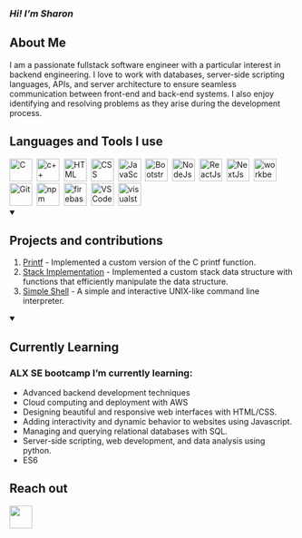 _<h3>Hi! I’m Sharon</h3>_

## About Me
I am a passionate fullstack software engineer with a particular interest in backend engineering. I love to work with databases, server-side scripting languages, APIs, and server architecture to ensure seamless communication between front-end and back-end systems. I also enjoy identifying and resolving problems as they arise during the development process.

## Languages and Tools I use

<div>
  <img src="https://cdn.jsdelivr.net/gh/devicons/devicon/icons/c/c-original.svg" alt="C" width="40" height="40"/>&nbsp;
  <img src="https://cdn.jsdelivr.net/gh/devicons/devicon/icons/cplusplus/cplusplus-original.svg" alt="c++" width="40" height="40"/>&nbsp;
  <img src="https://cdn.jsdelivr.net/gh/devicons/devicon/icons/html5/html5-original.svg" alt="HTML" width="40" height="40"/>&nbsp;
  <img src="https://cdn.jsdelivr.net/gh/devicons/devicon/icons/css3/css3-original.svg" alt="CSS" width="40" height="40"/>&nbsp;
  <img src="https://cdn.jsdelivr.net/gh/devicons/devicon/icons/javascript/javascript-original.svg" alt="JavaScript" width="40" height="40"/>&nbsp;
  <img src="https://getbootstrap.com/docs/5.0/assets/brand/bootstrap-logo.svg" title="JavaScript" alt="Bootstrap" width="40" height="40"/>&nbsp;
  <img src="https://cdn.jsdelivr.net/gh/devicons/devicon/icons/nodejs/nodejs-plain-wordmark.svg" alt="NodeJs" width="40" height="40"/>&nbsp;
  <img src="https://cdn.jsdelivr.net/gh/devicons/devicon/icons/react/react-original.svg" alt="ReactJs" width="40" height="40"/>&nbsp;
  <img src="https://user-images.githubusercontent.com/79409258/226091304-3b3e278f-b249-497d-a020-c13cba259e53.png" alt="NextJs" width="40" height="40"/>&nbsp;
  <img src="https://user-images.githubusercontent.com/79409258/226094099-12fc633e-af1f-474b-ae66-951b09881305.png" alt="workbench" width="40" height="40"/>&nbsp;   
  <img src="https://cdn.jsdelivr.net/gh/devicons/devicon/icons/git/git-original.svg" alt="Git" width="40" height="40"/>&nbsp;
  <img src="https://cdn.jsdelivr.net/gh/devicons/devicon/icons/npm/npm-original-wordmark.svg" alt="npm" width="40" height="40"/>&nbsp;
  <img src="https://cdn.jsdelivr.net/gh/devicons/devicon/icons/firebase/firebase-plain.svg" alt="firebase" width="40" height="40"/>&nbsp;
  <img src="https://cdn.jsdelivr.net/gh/devicons/devicon/icons/vscode/vscode-original.svg" alt="VS Code" width="40" height="40"/>&nbsp;
  <img src="https://cdn.jsdelivr.net/gh/devicons/devicon/icons/visualstudio/visualstudio-original.svg" alt="visualstudio" width="40" height="40"/>&nbsp;
  
</div>

<!--
## Skills

- Web Development: Experienced with SQL, Django, Flask, and RESTful APIs.
- Web Servers: Skilled in configuring and managing Apache and Nginx servers
-->
<details id="5" open>
  <summary><h2>Projects and contributions</h2></summary>
  <ol>
	<li><a href="https://github.com/kawirasharon/printf">Printf</a> - Implemented a custom version of the C printf function.</li>
	<li><a href="https://github.com/kawirasharon/monty">Stack Implementation</a> - Implemented a custom stack data structure with functions that efficiently manipulate the data structure.</li>
	<li><a href="https://github.com/kawirasharon/simple_shell">Simple Shell</a> - A simple and interactive UNIX-like command line interpreter.</li>
  </ol>
</details>

<details id="6" open>
	<summary><h2>Currently Learning</h2></summary>
		<h3>ALX SE bootcamp I’m currently learning:</h3>
		<ul>
			<li>Advanced backend development techniques</li>
			<li>Cloud computing and deployment with AWS</li>
			<li>Designing beautiful and responsive web interfaces with HTML/CSS.</li>
			<li>Adding interactivity and dynamic behavior to websites using Javascript.</li>
			<li>Managing and querying relational databases with SQL.</li>
			<li>Server-side scripting, web development, and data analysis using python.</li>
			<li>ES6</li>
		</ul>

</details>


## Reach out
<p align="left">
  <a href="mailto:sharonkawira389@gmail.com">
    <img width="40px" src="https://www.vectorlogo.zone/logos/gmail/gmail-icon.svg" />
  </a>
</p>

